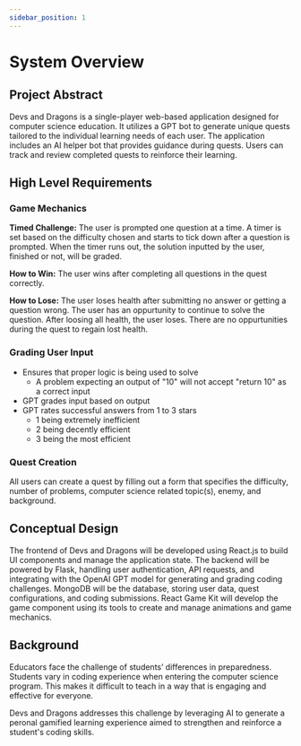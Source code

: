 ```yaml
---
sidebar_position: 1
---
```


# System Overview

## Project Abstract

Devs and Dragons is a single-player web-based application designed for computer science education. It utilizes a GPT bot to generate unique quests tailored to the individual learning needs of each user. The application includes an AI helper bot that provides guidance during quests. Users can track and review completed quests to reinforce their learning.

## High Level Requirements

### Game Mechanics

**Timed Challenge:** The user is prompted one question at a time. A timer is set based on the difficulty chosen and starts to tick down after a question is prompted. When the timer runs out, the solution inputted by the user, finished or not, will be graded. 

**How to Win:** The user wins after completing all questions in the quest correctly.

**How to Lose:** The user loses health after submitting no answer or getting a question wrong. The user has an oppurtunity to continue to solve the question. After loosing all health, the user loses. There are no oppurtunities during the quest to regain lost health.

### Grading User Input
- Ensures that proper logic is being used to solve
  - A problem expecting an output of "10" will not accept "return 10" as a correct input
- GPT grades input based on output
- GPT rates successful answers from 1 to 3 stars
  - 1 being extremely inefficient
  - 2 being decently efficient
  - 3 being the most efficient

### Quest Creation
All users can create a quest by filling out a form that specifies the difficulty, number of problems, computer science related topic(s), enemy, and background.

## Conceptual Design

The frontend of Devs and Dragons will be developed using React.js to build UI components and manage the application state. The backend will be powered by Flask, handling user authentication, API requests, and integrating with the OpenAI GPT model for generating and grading coding challenges. MongoDB will be the database, storing user data, quest configurations, and coding submissions. React Game Kit will develop the game component using its tools to create and manage animations and game mechanics.

## Background

Educators face the challenge of students’ differences in preparedness. Students vary in coding experience when entering the computer science program. This makes it difficult to teach in a way that is engaging and effective for everyone. 

Devs and Dragons addresses this challenge by leveraging AI to generate a peronal gamified learning experience aimed to strengthen and reinforce a student's coding skills.
